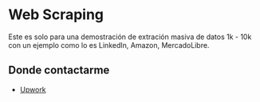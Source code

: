 # Web Scraping 

Este es solo para una demostración de extración masiva de datos 1k - 10k con un ejemplo como lo es LinkedIn, Amazon, MercadoLibre.

## Donde contactarme 

- <a href="https://www.upwork.com/freelancers/~01405df0983a6dffc2"> Upwork </a>
